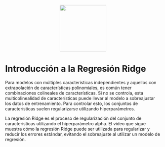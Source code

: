 <p align="center">
  <img width="150px" src="https://i.ibb.co/bXvzjXm/LOGO-h1.png" />
</p>

# Introducción a la Regresión Ridge  
Para modelos con múltiples características independientes y aquellos con extrapolación de características polinomiales, es común tener combinaciones colineales de características. Si no se controla, esta multicolinealidad de características puede llevar al modelo a sobreajustar los datos de entrenamiento. Para controlar esto, los conjuntos de características suelen regularizarse utilizando hiperparámetros.

La regresión Ridge es el proceso de regularización del conjunto de características utilizando el hiperparámetro alpha. El video que sigue muestra cómo la regresión Ridge puede ser utilizada para regularizar y reducir los errores estándar, evitando el sobreajuste al utilizar un modelo de regresión.